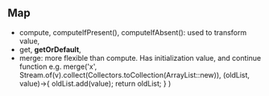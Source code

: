 ## Map
+ compute, computeIfPresent(), computeIfAbsent(): used to transform value, 
+ get, **getOrDefault**, 
+ merge: more flexible than compute. Has initialization value, and continue function
  e.g. merge('x', Stream.of(v).collect(Collectors.toCollection(ArrayList::new)), 
  (oldList, value)->{ oldList.add(value); return oldList; } )

